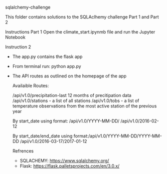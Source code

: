 sqlalchemy-challenge


This folder contains solutions to the SQLAclhemy challenge Part 1 and Part 2

Instructions Part 1
Open the climate_start.ipynmb file and run the Jupyter Notebook

Instruction 2
- The app.py contains the flask app
- From terminal run: python app.py
- The API routes as outlined on the homepage of the app

  Availaible Routes:

  /api/v1.0/precipitation-last 12 months of precitipation data
  /api/v1.0/stations - a list of all stations
  /api/v1.0/tobs - a list of temperature observations from the most active station of the previous year

  By start_date using format: /api/v1.0/YYYY-MM-DD/
  /api/v1.0/2016-02-12

  By start_date/end_date using format:/api/v1.0/YYYY-MM-DD/YYYY-MM-DD
  /api/v1.0/2016-03-17/2017-01-12


  Refrences

  - SQLACHEMY: https://www.sqlalchemy.org/
  - Flask: https://flask.palletsprojects.com/en/3.0.x/





